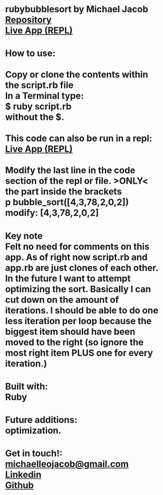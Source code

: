# rubybubblesort by Michael Jacob<br><a href="https://github.com/Michaelleojacob/rubybubblesort" target="_blank">Repository</a><br><a href="https://replit.com/@Michaelleojacob/bubblesort#main.rb" target="blank">Live App (REPL)</a>

# How to use:<br><br>Copy or clone the contents within the script.rb file<br>In a Terminal type:<br>$ ruby script.rb<br> without the $.<br><br>This code can also be run in a repl:<br><a href="https://replit.com/@Michaelleojacob/bubblesort#main.rb" target="blank">Live App (REPL)</a><br><br>Modify the last line in the code section of the repl or file. >ONLY< the part inside the brackets<br>p bubble_sort([4,3,78,2,0,2])<br>modify: [4,3,78,2,0,2]

# Key note<br>Felt no need for comments on this app. As of right now script.rb and app.rb are just clones of each other. In the future I want to attempt optimizing the sort. Basically I can cut down on the amount of iterations. I should be able to do one less iteration per loop because the biggest item should have been moved to the right (so ignore the most right item PLUS one for every iteration.)

# Built with:<br>Ruby

# Future additions:<br>optimization.

# Get in touch!:<br> michaelleojacob@gmail.com<br><a href="https://www.linkedin.com/public-profile/in/michael-leo-jacob" target="_blank">Linkedin</a><br><a href="https://https://github.com/Michaelleojacob" target="_blank">Github</a>
